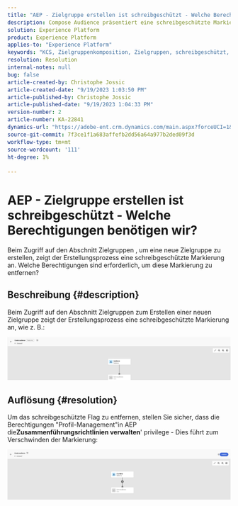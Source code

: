 ```yaml
---
title: "AEP - Zielgruppe erstellen ist schreibgeschützt - Welche Berechtigungen benötigen wir?"
description: Compose Audience präsentiert eine schreibgeschützte Markierung - welche Berechtigungen sind erforderlich?
solution: Experience Platform
product: Experience Platform
applies-to: "Experience Platform"
keywords: "KCS, Zielgruppenkomposition, Zielgruppen, schreibgeschützt, erstellen"
resolution: Resolution
internal-notes: null
bug: false
article-created-by: Christophe Jossic
article-created-date: "9/19/2023 1:03:50 PM"
article-published-by: Christophe Jossic
article-published-date: "9/19/2023 1:04:33 PM"
version-number: 2
article-number: KA-22841
dynamics-url: "https://adobe-ent.crm.dynamics.com/main.aspx?forceUCI=1&pagetype=entityrecord&etn=knowledgearticle&id=9c2d65f5-ec56-ee11-be6f-6045bd0065f9"
source-git-commit: 7f3ce1f1a683affefb2dd56a64a977b2ded09f3d
workflow-type: tm+mt
source-wordcount: '111'
ht-degree: 1%

---
```


# AEP - Zielgruppe erstellen ist schreibgeschützt - Welche Berechtigungen benötigen wir?


Beim Zugriff auf den Abschnitt Zielgruppen , um eine neue Zielgruppe zu erstellen, zeigt der Erstellungsprozess eine schreibgeschützte Markierung an. Welche Berechtigungen sind erforderlich, um diese Markierung zu entfernen?



## Beschreibung {#description}


Beim Zugriff auf den Abschnitt Zielgruppen zum Erstellen einer neuen Zielgruppe zeigt der Erstellungsprozess eine schreibgeschützte Markierung an, wie z. B.:

![](assets/___9e2d65f5-ec56-ee11-be6f-6045bd0065f9___.png)


## Auflösung {#resolution}


Um das schreibgeschützte Flag zu entfernen, stellen Sie sicher, dass die Berechtigungen &quot;Profil-Management&quot;in AEP die<b>Zusammenführungsrichtlinien verwalten</b>&#39; privilege - Dies führt zum Verschwinden der Markierung:

![](assets/833c8ec9-ec56-ee11-be6f-6045bd0065f9.png)
